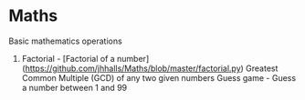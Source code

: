 # Maths
Basic mathematics operations


1. Factorial - [Factorial of a number] (https://github.com/jhhalls/Maths/blob/master/factorial.py)
Greatest Common Multiple (GCD) of any two given numbers
Guess game - Guess a number between 1 and 99
